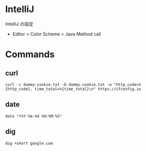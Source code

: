 # IntelliJ

IntelliJ の設定

- Editor > Color Scheme > Java Method call


# Commands

## curl
```shell
curl -c dummy-cookie.txt -b dummy-cookie.txt -w "http_code=%{http_code}, time_total=%{time_total}\n" https://ifconfig.io
```

## date
```shell
date "+%Y-%m-%d %H:%M:%S"
```

## dig
```shell
dig +short google.com
```


